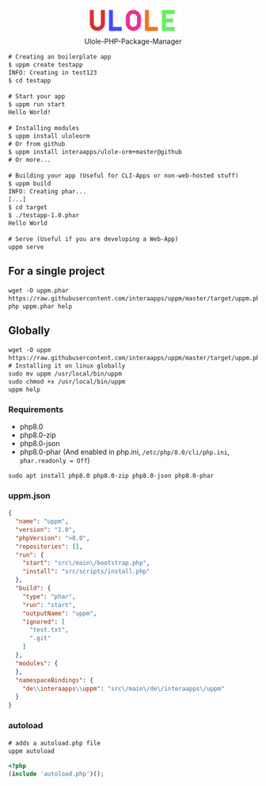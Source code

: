 <p align="center"><img src="./src/resources/ulole.svg" width="200"><br>Ulole-PHP-Package-Manager</p>


```shell
# Creating an boilerplate app
$ uppm create testapp
INFO: Creating in test123
$ cd testapp

# Start your app
$ uppm run start
Hello World!

# Installing modules
$ uppm install uloleorm
# Or from github
$ uppm install interaapps/ulole-orm+master@github
# Or more...

# Building your app (Useful for CLI-Apps or non-web-hosted stuff)
$ uppm build
INFO: Creating phar...
[...]
$ cd target
$ ./testapp-1.0.phar
Hello World

# Serve (Useful if you are developing a Web-App)
uppm serve
```

## For a single project
```shell
wget -O uppm.phar https://raw.githubusercontent.com/interaapps/uppm/master/target/uppm.phar
php uppm.phar help
```
## Globally
```shell
wget -O uppm https://raw.githubusercontent.com/interaapps/uppm/master/target/uppm.phar
# Installing it on linux globally
sudo mv uppm /usr/local/bin/uppm
sudo chmod +x /usr/local/bin/uppm
uppm help
```

### Requirements
- php8.0
- php8.0-zip
- php8.0-json
- php8.0-phar (And enabled in php.ini, `/etc/php/8.0/cli/php.ini`, `phar.readonly = Off`)
```shell
sudo apt install php8.0 php8.0-zip php8.0-json php8.0-phar
```

### uppm.json

```json
{
  "name": "uppm",
  "version": "1.0",
  "phpVersion": ">8.0",
  "repositories": [],
  "run": {
    "start": "src\/main\/bootstrap.php",
    "install": "src/scripts/install.php"
  },
  "build": {
    "type": "phar",
    "run": "start",
    "outputName": "uppm",
    "ignored": [
      "test.txt",
      ".git"
    ]
  },
  "modules": {
  },
  "namespaceBindings": {
    "de\\interaapps\\uppm": "src\/main\/de\/interaapps\/uppm"
  }
}
```

### autoload

```shell
# adds a autoload.php file
uppm autoload
```

```php
<?php
(include 'autoload.php')();
```
